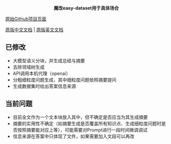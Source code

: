 <div align="center">

**魔改easy-dataset用于具体场合**

</div>

[原始Github项目页面](https://github.com/ConardLi/easy-dataset)

[原版中文文档](./README.zh-CN.md) | [原版英文文档](./README.en.md)

## 已修改

* 大模型语义分块，并生成总结与摘要
* 去除领域树生成
* API调用本机代理（openai）
* 分粗细粒度问题生成，其中细粒度问题依照摘要提问
* 生成数据集时给出答案信息来源

## 当前问题

* 目前全文作为一个文本块放入其中，但不确定是否应当为其生成摘要
* 摘要的实用性不确定（如摘要生成是否覆盖所有知识点、生成细粒度问题时是否按照摘要能对应上等），可能需要对Prompt进行一段时间微调调试
* 信息来源在答案中只体现了文件，如果需要加入文段可以再改